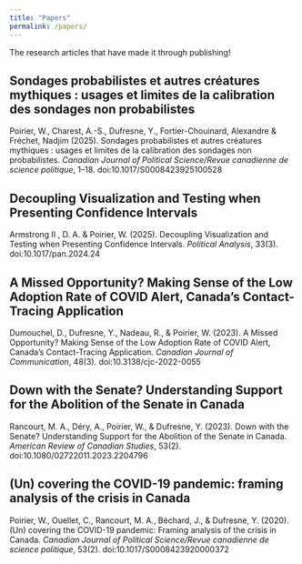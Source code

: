 ```yaml
---
title: "Papers"
permalink: /papers/
---
```

<p><font color="#56018D"> <i class="fa fa-otter"></i> </font> The research articles that have made it through publishing!</p>

## Sondages probabilistes et autres créatures mythiques : usages et limites de la calibration des sondages non probabilistes
Poirier, W., Charest, A.-S., Dufresne, Y., Fortier-Chouinard, Alexandre & Fréchet, Nadjim (2025). Sondages probabilistes et autres créatures mythiques : usages et limites de la calibration des sondages non probabilistes. *Canadian Journal of Political Science/Revue canadienne de science politique*, 1–18. doi:10.1017/S0008423925100528 \
  <a href="https://www.cambridge.org/core/journals/canadian-journal-of-political-science-revue-canadienne-de-science-politique/article/sondages-probabilistes-et-autres-creatures-mythiques-usages-et-limites-de-la-calibration-des-sondages-non-probabilistes/FEBB9BF7B6215429115961D89A3FB7C9" class="btn--faicon">
    <i class="fa fa-rocket"></i>
  </a>
  <a href="/files/pdf/poirier_etal_2025.pdf" class="btn--faicon">
    <i class="fa fa-paperclip"></i>
  </a>

## Decoupling Visualization and Testing when Presenting Confidence Intervals
Armstrong II , D. A. & Poirier, W. (2025). Decoupling Visualization and Testing when Presenting Confidence Intervals. *Political Analysis*, 33(3). doi:10.1017/pan.2024.24 \
  <a href="https://www.cambridge.org/core/journals/political-analysis/article/decoupling-visualization-and-testing-when-presenting-confidence-intervals/1926867029A7A42DE520866923C05274#article" class="btn--faicon">
    <i class="fa fa-rocket"></i>
  </a>
  <a href="/files/pdf/armstrong_poirier_2025.pdf" class="btn--faicon">
    <i class="fa fa-paperclip"></i>
  </a>

## A Missed Opportunity? Making Sense of the Low Adoption Rate of COVID Alert, Canada’s Contact-Tracing Application
Dumouchel, D., Dufresne, Y., Nadeau, R., & Poirier, W. (2023). A Missed Opportunity? Making Sense of the Low Adoption Rate of COVID Alert, Canada’s Contact-Tracing Application. *Canadian Journal of Communication*, 48(3). doi:10.3138/cjc-2022-0055 \
  <a href="https://cjc.utpjournals.press/doi/full/10.3138/cjc-2022-0055" class="btn--faicon">
    <i class="fa fa-rocket"></i>
  </a>
  <a href="/files/pdf/dumouchel_etal_2023.pdf" class="btn--faicon">
    <i class="fa fa-paperclip"></i>
  </a>

## Down with the Senate? Understanding Support for the Abolition of the Senate in Canada
Rancourt, M. A., Déry, A., Poirier, W., & Dufresne, Y. (2023). Down with the Senate? Understanding Support for the Abolition of the Senate in Canada. *American Review of Canadian Studies*, 53(2). doi:10.1080/02722011.2023.2204796 \
<a href="https://www.tandfonline.com/doi/full/10.1080/02722011.2023.2204796" class="btn--faicon">
    <i class="fa fa-rocket"></i>
  </a>
  <a href="/files/pdf/rancourt_etal_2023.pdf" class="btn--faicon">
    <i class="fa fa-paperclip"></i>
  </a>

## (Un) covering the COVID-19 pandemic: framing analysis of the crisis in Canada
Poirier, W., Ouellet, C., Rancourt, M. A., Béchard, J., & Dufresne, Y. (2020). (Un) covering the COVID-19 pandemic: Framing analysis of the crisis in Canada. *Canadian Journal of Political Science/Revue canadienne de science politique*, 53(2). doi:10.1017/S0008423920000372 \
<a href="https://www.cambridge.org/core/journals/canadian-journal-of-political-science-revue-canadienne-de-science-politique/article/uncovering-the-covid19-pandemic-framing-analysis-of-the-crisis-in-canada/FCB77E3736D11AF4EC9661F13A389CD4" class="btn--faicon">
    <i class="fa fa-rocket"></i>
  </a>
  <a href="/files/pdf/poirier_etal_2020.pdf" class="btn--faicon">
    <i class="fa fa-paperclip"></i>
  </a>